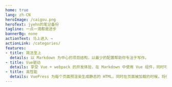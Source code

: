 ```yaml
---
home: true
lang: zh-CN
heroImage: /caigou.png
heroText: jyehn的笔记备份
tagline: 一点一滴都是进步
bannerBg: none
actionText: 马上进入 →
actionLink: /categories/
features:
- title: 简洁至上
  details: 以 Markdown 为中心的项目结构，以最少的配置帮助你专注于写作。
- title: Vue驱动
  details: 享受 Vue + webpack 的开发体验，在 Markdown 中使用 Vue 组件，同时可以使用 Vue 来开发自定义主题。
- title: 高性能
  details: VuePress 为每个页面预渲染生成静态的 HTML，同时在页面被加载的时候，将作为 SPA 运行。
---
```

